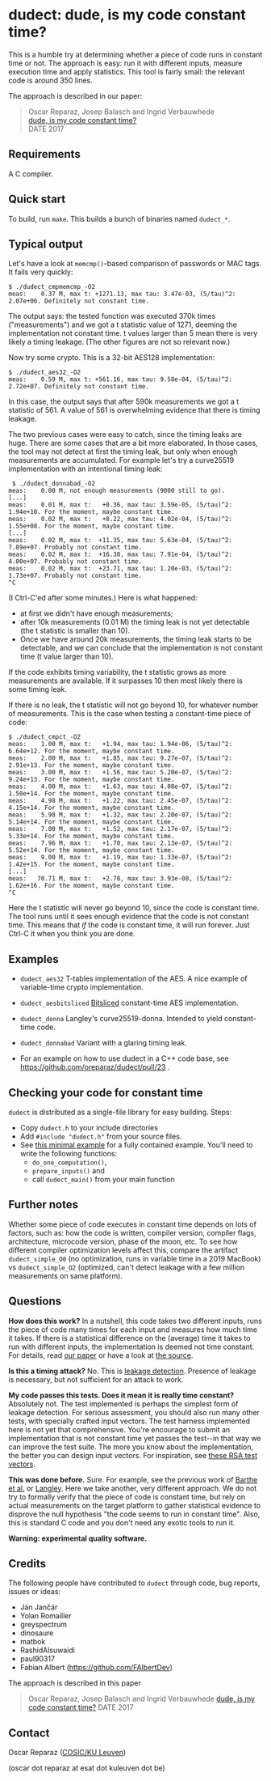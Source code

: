 dudect: dude, is my code constant time?
=======================================

This is a humble try at determining whether a piece of code runs in
constant time or not. The approach is easy: run it with different
inputs, measure execution time and apply statistics.
This tool is fairly small: the relevant code is around 350 lines.

The approach is described in our paper:
> Oscar Reparaz, Josep Balasch and Ingrid Verbauwhede  
> [dude, is my code constant time?](https://eprint.iacr.org/2016/1123.pdf)  
> DATE 2017

Requirements
------------
A C compiler.

Quick start
-----------
To build, run `make`. This builds a bunch of binaries named `dudect_*`.

Typical output
--------------

Let's have a look at `memcmp()`-based comparison of passwords or MAC tags.
It fails very quickly:

```
$ ./dudect_cmpmemcmp_-O2
meas:    0.37 M, max t: +1271.13, max tau: 3.47e-03, (5/tau)^2: 2.07e+06. Definitely not constant time.
```

The output says: the tested function was executed 370k times
("measurements") and we got a t statistic value of 1271,
deeming the implementation not constant time. t values
larger than 5 mean there is very likely a timing leakage.
(The other figures are not so relevant now.)

Now try some crypto. This is a 32-bit AES128 implementation:
```
$ ./dudect_aes32_-O2
meas:    0.59 M, max t: +561.16, max tau: 9.58e-04, (5/tau)^2: 2.72e+07. Definitely not constant time.
```

In this case, the output says that after 590k measurements we got
a t statistic of 561. A value of 561 is overwhelming evidence
that there is timing leakage.

The two previous cases were easy to catch, since the timing leaks are
huge. There are some cases that are a bit more elaborated. In those
cases, the tool may not detect at first the timing leak, but only when
enough measurements are accumulated. For example let's try a curve25519
implementation with an intentional timing leak:

```
 $ ./dudect_donnabad_-O2
meas:    0.00 M, not enough measurements (9000 still to go).
[...]
meas:    0.01 M, max t:   +0.36, max tau: 3.59e-05, (5/tau)^2: 1.94e+10. For the moment, maybe constant time.
meas:    0.02 M, max t:   +8.22, max tau: 4.02e-04, (5/tau)^2: 1.55e+08. For the moment, maybe constant time.
[...]
meas:    0.02 M, max t:  +11.35, max tau: 5.63e-04, (5/tau)^2: 7.89e+07. Probably not constant time.
meas:    0.02 M, max t:  +16.38, max tau: 7.91e-04, (5/tau)^2: 4.00e+07. Probably not constant time.
meas:    0.02 M, max t:  +23.71, max tau: 1.20e-03, (5/tau)^2: 1.73e+07. Probably not constant time.
^C
```

(I Ctrl-C'ed after some minutes.) Here is what happened:

 * at first we didn't have enough measurements;
 * after 10k measurements (0.01 M) the timing leak is not yet detectable
   (the t statistic is smaller than 10).
 * Once we have around 20k measurements, the timing leak starts to be
   detectable, and we can conclude that the implementation is not constant time
   (t value larger than 10).

If the code exhibits timing variability, the t statistic grows as more
measurements are available. If it surpasses 10 then most likely there
is some timing leak.

If there is no leak, the t statistic will not go beyond 10, for whatever
number of measurements. This is the case when testing a constant-time
piece of code:

```
$ ./dudect_cmpct_-O2
meas:    1.00 M, max t:   +1.94, max tau: 1.94e-06, (5/tau)^2: 6.64e+12. For the moment, maybe constant time.
meas:    2.00 M, max t:   +1.85, max tau: 9.27e-07, (5/tau)^2: 2.91e+13. For the moment, maybe constant time.
meas:    3.00 M, max t:   +1.56, max tau: 5.20e-07, (5/tau)^2: 9.24e+13. For the moment, maybe constant time.
meas:    4.00 M, max t:   +1.63, max tau: 4.08e-07, (5/tau)^2: 1.50e+14. For the moment, maybe constant time.
meas:    4.98 M, max t:   +1.22, max tau: 2.45e-07, (5/tau)^2: 4.15e+14. For the moment, maybe constant time.
meas:    5.98 M, max t:   +1.32, max tau: 2.20e-07, (5/tau)^2: 5.14e+14. For the moment, maybe constant time.
meas:    7.00 M, max t:   +1.52, max tau: 2.17e-07, (5/tau)^2: 5.33e+14. For the moment, maybe constant time.
meas:    7.96 M, max t:   +1.70, max tau: 2.13e-07, (5/tau)^2: 5.52e+14. For the moment, maybe constant time.
meas:    9.00 M, max t:   +1.19, max tau: 1.33e-07, (5/tau)^2: 1.42e+15. For the moment, maybe constant time.
[...]
meas:   70.71 M, max t:   +2.78, max tau: 3.93e-08, (5/tau)^2: 1.62e+16. For the moment, maybe constant time.
^C
```

Here the t statistic will never go beyond 10, since the code is
constant time. The tool runs until it sees enough evidence that
the code is not constant time. This means that *if* the code is
constant time, it will run forever. Just Ctrl-C it when you think
you are done.

Examples
--------

* `dudect_aes32` T-tables implementation of the AES.
  A nice example of variable-time crypto implementation.

* `dudect_aesbitsliced` [Bitsliced](https://eprint.iacr.org/2009/129)
  constant-time AES implementation.

* `dudect_donna` Langley's curve25519-donna. Intended to yield
  constant-time code.

* `dudect_donnabad` Variant with a glaring timing leak.

* For an example on how to use dudect in a C++ code base, see https://github.com/oreparaz/dudect/pull/23 .

Checking your code for constant time
------------------------------------

`dudect` is distributed as a single-file library for easy building.
Steps:
* Copy `dudect.h` to your include directories
* Add `#include "dudect.h"` from your source files.
* See [this minimal example](examples/simple/example.c) for a fully
contained example. You'll need to write the following functions:
   - `do_one_computation()`, 
   - `prepare_inputs()` and
   - call `dudect_main()` from your main function

Further notes
-------------

Whether some piece of code executes in constant time depends on lots of
factors, such as: how the code is written, compiler version,
compiler flags, architecture, microcode version, phase of the moon,
etc. To see how different compiler optimization levels affect this,
compare the artifact `dudect_simple_O0` (no optimization, runs in variable
time in a 2019 MacBook) vs `dudect_simple_O2` (optimized, can't
detect leakage with a few million measurements on same platform).

Questions
---------

**How does this work?**
   In a nutshell, this code takes two different inputs, runs the
   piece of code many times for each input and measures how much
   time it takes. If there is a statistical difference on the
   (average) time it takes to run with different inputs, the
   implementation is deemed not time constant. For details, read
   [our paper](https://eprint.iacr.org/2016/1123.pdf) or have a look
   at [the source](src/fixture.c).

**Is this a timing attack?**
   No. This is [leakage detection](http://saluc.engr.uconn.edu/refs/sidechannel/coron04statistics.pdf).
   Presence of leakage is necessary, but not sufficient for an
   attack to work.

**My code passes this tests. Does it mean it is really time constant?**
   Absolutely not. The test implemented is perhaps the simplest form
   of leakage detection. For serious assessment, you should also run
   many other tests, with specially crafted input vectors.
   The test harness implemented here is not yet that comprehensive.
   You're encourage to submit an implementation that is not constant
   time yet passes the test--in that way we can improve the test suite.
   The more you know about the implementation, the better you can
   design input vectors. For inspiration, see [these RSA test vectors](http://csrc.nist.gov/news_events/non-invasive-attack-testing-workshop/papers/09_Jaffe.pdf).

**This was done before.**
   Sure. For example, see the previous work of [Barthe et al.](http://fdupress.net/publications.html#ct-verif) or [Langley](https://github.com/agl/ctgrind).
   Here we take another, very different approach. We do not
   try to formally verify that the piece of code is constant time, but
   rely on actual measurements on the target platform to gather
   statistical evidence to disprove the null hypothesis "the code
   seems to run in constant time". Also, this is standard C code and
   you don't need any exotic tools to run it.

**Warning: experimental quality software.**

Credits
-------

The following people have contributed to `dudect` through code, bug reports, issues or ideas:

* Ján Jančár
* Yolan Romailler
* greyspectrum
* dinosaure
* matbok
* RashidAlsuwaidi
* paul90317
* Fabian Albert (https://github.com/FAlbertDev)

The approach is described in this paper
> Oscar Reparaz, Josep Balasch and Ingrid Verbauwhede
> [dude, is my code constant time?](https://eprint.iacr.org/2016/1123.pdf)
> DATE 2017

Contact
-------
Oscar Reparaz ([COSIC/KU Leuven](http://cosic.be))

(oscar dot reparaz at esat dot kuleuven dot be)
